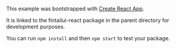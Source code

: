 This example was bootstrapped with [Create React App](https://github.com/facebook/create-react-app).

It is linked to the fintailui-react package in the parent directory for development purposes.

You can run `npm install` and then `npm start` to test your package.
